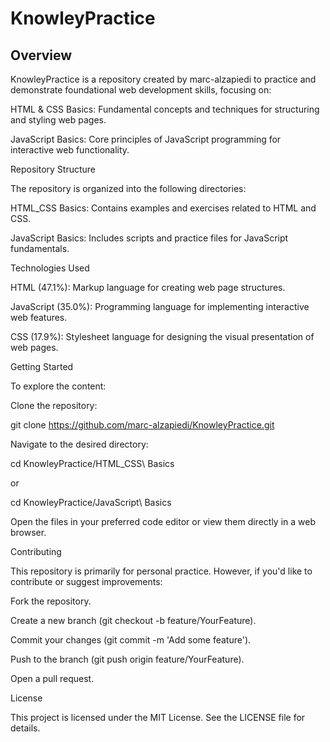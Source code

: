 # KnowleyPractice

## Overview

KnowleyPractice is a repository created by marc-alzapiedi to practice and demonstrate foundational web development skills, focusing on:

HTML & CSS Basics: Fundamental concepts and techniques for structuring and styling web pages.

JavaScript Basics: Core principles of JavaScript programming for interactive web functionality.

Repository Structure

The repository is organized into the following directories:

HTML_CSS Basics: Contains examples and exercises related to HTML and CSS.

JavaScript Basics: Includes scripts and practice files for JavaScript fundamentals.

Technologies Used

HTML (47.1%): Markup language for creating web page structures.

JavaScript (35.0%): Programming language for implementing interactive web features.

CSS (17.9%): Stylesheet language for designing the visual presentation of web pages.

Getting Started

To explore the content:

Clone the repository:

git clone <https://github.com/marc-alzapiedi/KnowleyPractice.git>

Navigate to the desired directory:

cd KnowleyPractice/HTML_CSS\ Basics

or

cd KnowleyPractice/JavaScript\ Basics

Open the files in your preferred code editor or view them directly in a web browser.

Contributing

This repository is primarily for personal practice. However, if you'd like to contribute or suggest improvements:

Fork the repository.

Create a new branch (git checkout -b feature/YourFeature).

Commit your changes (git commit -m 'Add some feature').

Push to the branch (git push origin feature/YourFeature).

Open a pull request.

License

This project is licensed under the MIT License. See the LICENSE file for details.
